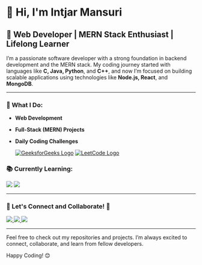 # 👋 Hi, I'm Intjar Mansuri

## 🚀 Web Developer | MERN Stack Enthusiast | Lifelong Learner

I’m a passionate software developer with a strong foundation in backend development and the MERN stack. My coding journey started with languages like **C, Java, Python**, and **C++**, and now I’m focused on building scalable applications using technologies like **Node.js, React**, and **MongoDB**.

---

### 🔧 What I Do:
- **Web Development**
- **Full-Stack (MERN) Projects**
- **Daily Coding Challenges**
  
  [![GeeksforGeeks Logo](https://img.shields.io/badge/GeeksforGeeks-0F9D58?style=for-the-badge&logo=geeksforgeeks&logoColor=white)](https://www.geeksforgeeks.org/user/intjarmansuri)
  [![LeetCode Logo](https://img.shields.io/badge/LeetCode-0079FF?style=for-the-badge&logo=leetcode&logoColor=white)](https://leetcode.com/u/intjarmansuri)

### 📚 Currently Learning:
<p>
  <img src="https://img.shields.io/badge/React.js-20232A?style=for-the-badge&logo=react&logoColor=61DAFB" />
  <img src="https://img.shields.io/badge/Next.js-000000?style=for-the-badge&logo=nextdotjs&logoColor=white" />
</p>

---

### 💬 Let's Connect and Collaborate! 🚀
<p>
  <a href="mailto:intjar1606@gmail.com">
    <img src="https://img.shields.io/badge/Email-D14836?style=for-the-badge&logo=gmail&logoColor=white" />
  </a>
  <a href="https://www.linkedin.com/in/intjarmansuri">
    <img src="https://img.shields.io/badge/LinkedIn-0077B5?style=for-the-badge&logo=linkedin&logoColor=white" />
  </a>
  <a href="https://github.com/intjarmansuri">
    <img src="https://img.shields.io/badge/GitHub-181717?style=for-the-badge&logo=github&logoColor=white" />
  </a>
</p>

---

Feel free to check out my repositories and projects. I’m always excited to connect, collaborate, and learn from fellow developers.

Happy Coding! 😊
